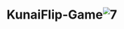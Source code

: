# KunaiFlip-Game![7](https://user-images.githubusercontent.com/108053364/188953986-fa6a1028-f063-404e-8055-ebf835438e73.png)
